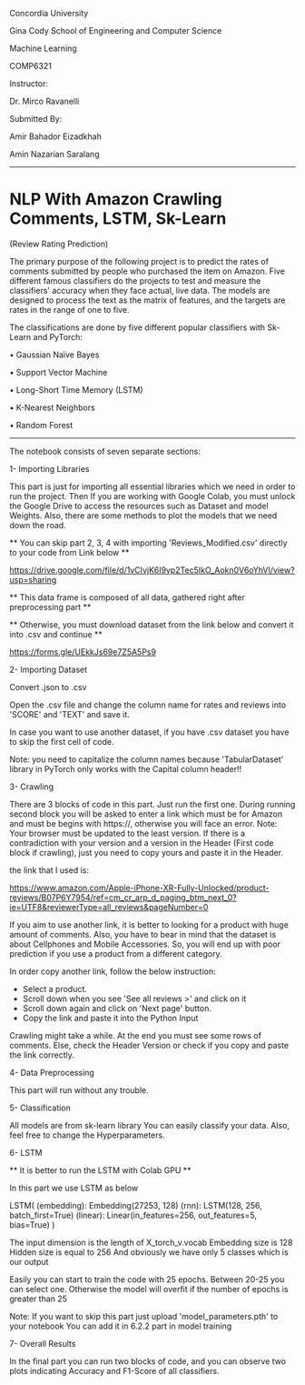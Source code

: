 Concordia University

Gina Cody School of Engineering and Computer Science

Machine Learning

COMP6321

Instructor:

Dr. Mirco Ravanelli

Submitted By:

Amir Bahador Eizadkhah

Amin Nazarian Saralang

____________________________________________________________________________________________________________________________________________________________________

# NLP With Amazon Crawling Comments, LSTM, Sk-Learn
(Review Rating Prediction)


The primary purpose of the following project is to predict the rates of comments submitted by people who purchased the item on Amazon. Five different famous classifiers do the projects to test and measure the classifiers' accuracy when they face actual, live data. The models are designed to process the text as the matrix of features, and the targets are rates in the range of one to five.

The classifications are done by five different popular classifiers with Sk-Learn and PyTorch:

• Gaussian Naïve Bayes

• Support Vector Machine

• Long-Short Time Memory (LSTM)

• K-Nearest Neighbors

• Random Forest

___________________________________________________

The notebook consists of seven separate sections:

1- Importing Libraries

This part is just for importing all essential libraries which we need in order to run the project.
Then If you are working with Google Colab, you must unlock the Google Drive to access the resources such as Dataset and model Weights.
Also, there are some methods to plot the models that we need down the road.

** You can skip part 2, 3, 4  with importing 'Reviews_Modified.csv' directly to your code from Link below **

https://drive.google.com/file/d/1vCIvjK6l9vp2Tec5IkO_Aokn0V6oYhVI/view?usp=sharing

** This data frame is composed of all data, gathered right after preprocessing part **

** Otherwise, you must download dataset from the link below and convert it into .csv and continue **

https://forms.gle/UEkkJs69e7Z5A5Ps9

2- Importing Dataset

Convert .json to .csv

Open the .csv file and change the column name for rates and reviews into 'SCORE' and 'TEXT' and save it.

In case you want to use another dataset, if you have .csv dataset you have to skip the first cell of code.

Note: you need to capitalize the column names because 'TabularDataset' library in PyTorch only works with the Capital column header!!

3- Crawling

There are 3 blocks of code in this part. Just run the first one.
During running second block you will be asked to enter a link which must be for Amazon and must be begins with https://, otherwise you will face an error.
Note: Your browser must be updated to the least version. If there is a contradiction with your version and a version in the Header (First code block if crawling), just you need to copy yours and paste it in the Header.

the link that I used is:

https://www.amazon.com/Apple-iPhone-XR-Fully-Unlocked/product-reviews/B07P6Y7954/ref=cm_cr_arp_d_paging_btm_next_0?ie=UTF8&reviewerType=all_reviews&pageNumber=0

If you aim to use another link, it is better to looking for a product with huge amount of comments.
Also, you have to bear in mind that the dataset is about Cellphones and Mobile Accessories. So, you will end up with poor prediction if you use a product from a different category. 

In order copy another link, follow the below instruction:

- Select a product.
- Scroll down when you see 'See all reviews >' and click on it
- Scroll down again and click on 'Next page' button.
- Copy the link and paste it into the Python Input

Crawling might take a while.
At the end you must see some rows of comments. Else, check the Header Version or check if you copy and paste the link correctly.

4- Data Preprocessing

This part will run without any trouble.

5- Classification

All models are from sk-learn library
You can easily classify your data. Also, feel free to change the Hyperparameters.

6- LSTM

** It is better to run the LSTM with Colab GPU **

In this part we use LSTM as below

LSTM(
  (embedding): Embedding(27253, 128)
  (rnn): LSTM(128, 256, batch_first=True)
  (linear): Linear(in_features=256, out_features=5, bias=True)
)

The input dimension is the length of X_torch_v.vocab
Embedding size is 128
Hidden size is equal to 256
And obviously we have only 5 classes which is our output

Easily you can start to train the code with 25 epochs.
Between 20-25 you can select one. Otherwise the model will overfit if the number of epochs is greater than 25

Note: If you want to skip this part just upload 'model_parameters.pth' to your notebook
You can add it in 6.2.2 part in model training

7- Overall Results

In the final part you can run two blocks of code, and you can observe two plots indicating Accuracy and F1-Score of all classifiers.
